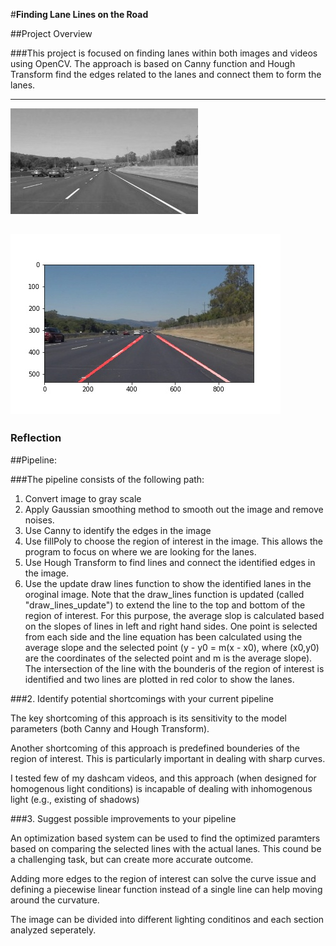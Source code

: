 #**Finding Lane Lines on the Road** 

##Project Overview

###This project is focused on finding lanes within both images and videos using OpenCV. The approach is based on Canny function and Hough Transform find the edges related to the lanes and connect them to form the lanes.

---

[image1]: ./examples/grayscale.jpg "Grayscale"

[image2]: ./test_images/solidWhiteRight_WithLines.jpg "Lane_Detection"

![alt text][image1]

![alt text][image2]
---

### Reflection

##Pipeline:

###The pipeline consists of the following path:

1) Convert image to gray scale
2) Apply Gaussian smoothing method to smooth out the image and remove noises.
3) Use Canny to identify the edges in the image
4) Use fillPoly to choose the region of interest in the image. This allows the program to focus on where we are looking for the lanes.
5) Use Hough Transform to find lines and connect the identified edges in the image.
6) Use the update draw lines function to show the identified lanes in the oroginal image. Note that the draw_lines function is updated (called "draw_lines_update") to extend the line to the top and bottom of the region of interest. For this purpose, the average slop is calculated based on the slopes of lines in left and right hand sides. One point is selected from each side and the line equation has been calculated using the average slope and the selected point (y - y0 = m(x - x0), where (x0,y0) are the coordinates of the selected point and m is the average slope). The intersection of the line with the bounderis of the region of interest is identified and two lines are plotted in red color to show the lanes.

###2. Identify potential shortcomings with your current pipeline

The key shortcoming of this approach is its sensitivity to the model parameters (both Canny and Hough Transform). 

Another shortcoming of this approach is predefined bounderies of the region of interest. This is particularly important in dealing with sharp curves.

I tested few of my dashcam videos, and this approach (when designed for homogenous light conditions) is incapable of dealing with inhomogenous light (e.g., existing of shadows)


###3. Suggest possible improvements to your pipeline

An optimization based system can be used to find the optimized paramters based on comparing the selected lines with the actual lanes. This cound be a challenging task, but can create more accurate outcome.

Adding more edges to the region of interest can solve the curve issue and defining a piecewise linear function instead of a single line can help moving around the curvature.

The image can be divided into different lighting conditinos and each section analyzed seperately.

